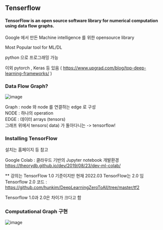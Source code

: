 ## Tenserflow

#### TensorFlow is an open source software library for numerical computation using data flow graphs.

Google 에서 만든 Machine intelligence 를 위한 opensource library

Most Popular tool for ML/DL

python 으로 프로그래밍 가능

이외 pytorch , Keras 등 있음 ( https://www.upgrad.com/blog/top-deep-learning-frameworks/ )


### Data Flow Graph?

![image](https://user-images.githubusercontent.com/13077196/158571502-9606ba96-a831-4c74-80e9-261cd67391bb.png)


Graph : node 와 node 를 연결하는 edge 로 구성  
NODE : 하나의 operation  
EDGE : 데이터 arrays (tensors)  
그래프 위에서 tensors( data) 가 돌아다니는 -> tensorflow!


### Installing TensorFlow
설치는  홈페이지 등 참고

Google Colab : 클라우드 기반의 Jupyter notebook 개발환경   
https://theorydb.github.io/dev/2019/08/23/dev-ml-colab/




** 강의는 TensorFlow 1.0 기준이지만 현재 2022.03 TensorFlow는 2.0 임
Tensorflow 2.0 코드 : https://github.com/hunkim/DeepLearningZeroToAll/tree/master/tf2

Tensorflow 1.0과 2.0은 차이가 크다고 함

### Computational Graph 구현

![image](https://user-images.githubusercontent.com/13077196/158588741-ac8651ab-8872-4a72-89a1-9a0964f8bb18.png)








